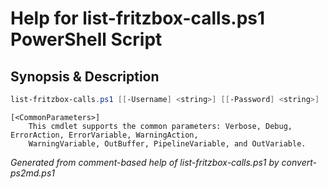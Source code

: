 # Help for list-fritzbox-calls.ps1 PowerShell Script

## Synopsis & Description
```powershell
list-fritzbox-calls.ps1 [[-Username] <string>] [[-Password] <string>]

```

```
[<CommonParameters>]
    This cmdlet supports the common parameters: Verbose, Debug, ErrorAction, ErrorVariable, WarningAction, 
    WarningVariable, OutBuffer, PipelineVariable, and OutVariable.
```

*Generated from comment-based help of list-fritzbox-calls.ps1 by convert-ps2md.ps1*
